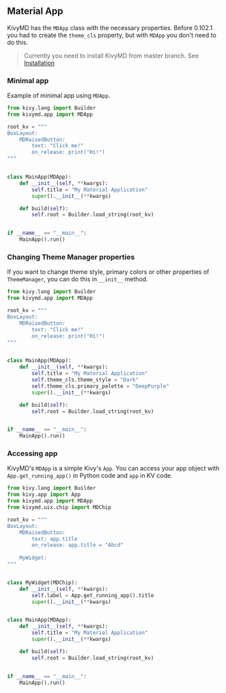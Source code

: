 ## Material App

KivyMD has the `MDApp` class with the necessary properties. Before 0.102.1 you
had to create the `theme_cls` property, but with `MDApp` you don't need to do
this.

> Currently you need to install KivyMD from master branch. See
> [Installation](https://github.com/HeaTTheatR/KivyMD#how-to-install)

### Minimal app

Example of minimal app using `MDApp`.

```python
from kivy.lang import Builder
from kivymd.app import MDApp

root_kv = """
BoxLayout:
    MDRaisedButton:
        text: "Click me!"
        on_release: print("Hi!")
"""


class MainApp(MDApp):
    def __init__(self, **kwargs):
        self.title = "My Material Application"
        super().__init__(**kwargs)

    def build(self):
        self.root = Builder.load_string(root_kv)


if __name__ == "__main__":
    MainApp().run()
```

### Changing Theme Manager properties

If you want to change theme style, primary colors or other properties of
`ThemeManager`, you can do this in `__init__` method.

```python
from kivy.lang import Builder
from kivymd.app import MDApp

root_kv = """
BoxLayout:
    MDRaisedButton:
        text: "Click me!"
        on_release: print("Hi!")
"""


class MainApp(MDApp):
    def __init__(self, **kwargs):
        self.title = "My Material Application"
        self.theme_cls.theme_style = "Dark"
        self.theme_cls.primary_palette = "DeepPurple"
        super().__init__(**kwargs)

    def build(self):
        self.root = Builder.load_string(root_kv)


if __name__ == "__main__":
    MainApp().run()
```

### Accessing app

KivyMD's `MDApp` is a simple Kivy's `App`. You can access your app object with
`App.get_running_app()` in Python code and `app` in KV code.


```python
from kivy.lang import Builder
from kivy.app import App
from kivymd.app import MDApp
from kivymd.uix.chip import MDChip

root_kv = """
BoxLayout:
    MDRaisedButton:
        text: app.title
        on_release: app.title = "Abcd"
    
    MyWidget:
"""


class MyWidget(MDChip):
    def __init__(self, **kwargs):
        self.label = App.get_running_app().title
        super().__init__(**kwargs)


class MainApp(MDApp):
    def __init__(self, **kwargs):
        self.title = "My Material Application"
        super().__init__(**kwargs)

    def build(self):
        self.root = Builder.load_string(root_kv)


if __name__ == "__main__":
    MainApp().run()
```
